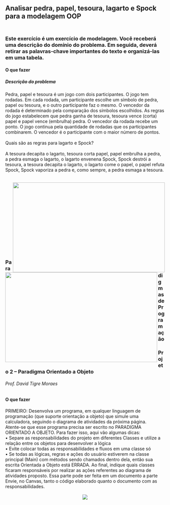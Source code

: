 <div>
  
## Analisar pedra, papel, tesoura, lagarto e Spock para a modelagem OOP<br><br>


### Este exercício é um exercício de modelagem. Você receberá uma descrição do domínio do problema. Em seguida, deverá retirar as palavras-chave importantes do texto e organizá-las em uma tabela.

</div>

#### O que fazer<br>

##### Descrição do problema<br>

<div>
  
Pedra, papel e tesoura é um jogo com dois participantes. O jogo tem rodadas. Em cada rodada, um participante escolhe um símbolo de pedra, papel ou tesoura, e o outro participante faz o mesmo. O vencedor da rodada é determinado pela comparação dos símbolos escolhidos. As regras do jogo estabelecem que pedra ganha de tesoura, tesoura vence (corta) papel e papel vence (embrulha) pedra. O vencedor da rodada recebe um ponto. O jogo continua pela quantidade de rodadas que os participantes combinarem. O vencedor é o participante com o maior número de pontos.<br><br>
Quais são as regras para lagarto e Spock?<br><br>
A tesoura decapita o lagarto, tesoura corta papel, papel embrulha a pedra, a pedra esmaga o lagarto, o lagarto envenena Spock, Spock destrói a tesoura, a tesoura decapita o lagarto, o lagarto come o papel, o papel refuta Spock, Spock vaporiza a pedra e, como sempre, a pedra esmaga a tesoura.

</div>

<br>

<div flex-direction: row;> 
  
  <img align="right" src="https://cdn.pensador.com/img/frase/sh/el/sheldon_cooper_pedra_papel_tesoura_lagarto_spock_e_muit_lmym9zy.jpg" width="480" height="283">
  <img align="left" src="https://wantgarlic.wordpress.com/wp-content/uploads/2016/03/como-jogar-pedra-papel-tesoura-lagarto-e-spock.jpg?w=640" width="480" height="283">

<br>

</div>
 
<br><br><br><br><br><br><br><br><br><br><br>
<div>
  
### Paradigmas de Programação <br>
### Projeto 2 – Paradigma Orientado a Objeto<br>
###### Prof. David Tigre Moraes<br>

#### O que fazer<br>
</div>
<div>
PRIMEIRO: Desenvolva um programa, em qualquer linguagem de programação (que suporte
orientação a objeto) que simule uma calculadora, seguindo o diagrama de atividades da próxima
página.<br>
Atente-se que esse programa precisa ser escrito no PARADIGMA ORIENTADO A OBJETO. Para
fazer isso, aqui vão algumas dicas:<br>
• Separe as responsabilidades do projeto em diferentes Classes e utilize a relação entre os
objetos para desenvolver a lógica<br>
• Evite colocar todas as responsabilidades e fluxos em uma classe só<br>
• Se todas as lógicas, regras e ações do usuário estiverem na classe principal (Main) com
métodos sendo chamados dentro dela, então sua escrita Orientada a Objeto está ERRADA.
Ao final, indique quais classes ficaram responsáveis por realizar as ações referentes ao diagrama
de atividades proposto. Essa parte pode ser feita em um documento a parte
Envie, no Canvas, tanto o código elaborado quanto o documento com as responsabilidades.  
</div>
<br>

<div align="center">
  <img src="https://github.com/LimaAnthonyY/calculator_with_object_oriented_programming/assets/130506698/1a70ae6d-4799-44de-96c1-83f9ad42ce63" >
</div>
